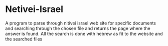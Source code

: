 # Netivei-Israel
A program to parse through nitivei israel web site for specific documents and searching through the chosen file and returns the page where the answer is found.
All the search is done with hebrew as fit to the website and the searched files
